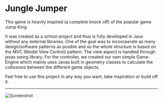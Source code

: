 # Jungle Jumper

This game is heavily inspired (a complete knock off) of the popular game Jump King. 

It was created as a school project and thus is fully developed in Java without any external libraries. One of the goal was to incoorperate as many design/software patterns as posible and so the whole structure is based on the MVC (Model View Control) pattern. The view aspect is handled through javas swing library. For the controller, we created our own simple Game-Engine which mainly uses Javas built in geometry classes to calculate the collissions between the different game objects.

Feel free to use this project in any way you want, take inspiration or build off it. 

<hr>

![Screenshot](https://github.com/zelythia/JumpKing-ish/blob/master/screenshot.png)
